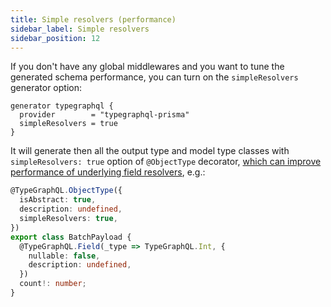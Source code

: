 ```yaml
---
title: Simple resolvers (performance)
sidebar_label: Simple resolvers
sidebar_position: 12
---
```


If you don't have any global middlewares and you want to tune the generated schema performance, you can turn on the `simpleResolvers` generator option:

```prisma {3}
generator typegraphql {
  provider        = "typegraphql-prisma"
  simpleResolvers = true
}
```

It will generate then all the output type and model type classes with `simpleResolvers: true` option of `@ObjectType` decorator, [which can improve performance of underlying field resolvers](https://typegraphql.com/docs/performance.html#further-performance-tweaks), e.g.:

```ts {4}
@TypeGraphQL.ObjectType({
  isAbstract: true,
  description: undefined,
  simpleResolvers: true,
})
export class BatchPayload {
  @TypeGraphQL.Field(_type => TypeGraphQL.Int, {
    nullable: false,
    description: undefined,
  })
  count!: number;
}
```
